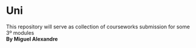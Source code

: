# Uni
This repository will serve as collection of courseworks submission for some 3º modules\
**By Miguel Alexandre**


